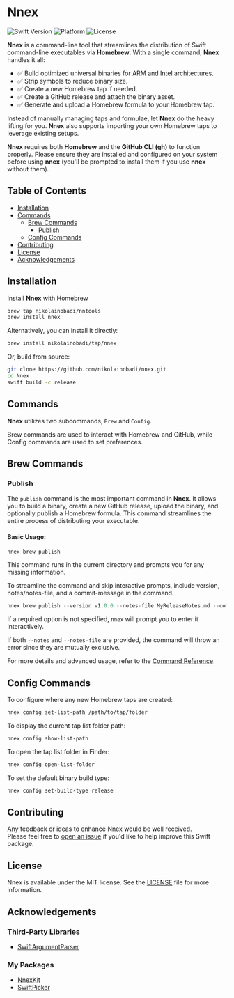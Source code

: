 # Nnex

![Swift Version](https://badgen.net/badge/swift/6.0%2B/purple)
![Platform](https://img.shields.io/badge/platform-macOS%2014-blue)
![License](https://img.shields.io/badge/license-MIT-lightgray)

**Nnex** is a command-line tool that streamlines the distribution of Swift command-line executables via **Homebrew**.
With a single command, **Nnex** handles it all:

- ✅ Build optimized universal binaries for ARM and Intel architectures.
- ✅ Strip symbols to reduce binary size.
- ✅ Create a new Homebrew tap if needed.
- ✅ Create a GitHub release and attach the binary asset.
- ✅ Generate and upload a Homebrew formula to your Homebrew tap.

Instead of manually managing taps and formulae, let **Nnex** do the heavy lifting for you.
**Nnex** also supports importing your own Homebrew taps to leverage existing setups.

**Nnex** requires both **Homebrew** and the **GitHub CLI (gh)** to function properly. Please ensure they are installed and configured on your system before using **nnex** (you'll be prompted to install them if you use **nnex** without them).

## Table of Contents
- [Installation](#installation)
- [Commands](#commands)
  - [Brew Commands](#brew-commands)
    - [Publish](#publish)
  - [Config Commands](#config-commands)
- [Contributing](#contributing)
- [License](#license)
- [Acknowledgements](#acknowledgements)

## Installation
Install **Nnex** with Homebrew

```bash
brew tap nikolainobadi/nntools
brew install nnex
```

Alternatively, you can install it directly:
```bash
brew install nikolainobadi/tap/nnex
```

Or, build from source:
```bash
git clone https://github.com/nikolainobadi/nnex.git
cd Nnex
swift build -c release
```

## Commands
**Nnex** utilizes two subcommands, `Brew` and `Config`.

Brew commands are used to interact with Homebrew and GitHub, while Config commands are used to set preferences.

## Brew Commands

### Publish
The `publish` command is the most important command in **Nnex**. It allows you to build a binary, create a new GitHub release, upload the binary, and optionally publish a Homebrew formula. This command streamlines the entire process of distributing your executable.

#### Basic Usage:
```swift
nnex brew publish
```
This command runs in the current directory and prompts you for any missing information.

To streamline the command and skip interactive prompts, include version, notes/notes-file, and a commit-message in the command.

```swift
nnex brew publish --version v1.0.0 --notes-file MyReleaseNotes.md --commit-message "Updated the formula for MyCoolTool"
```
If a required option is not specified, `nnex` will prompt you to enter it interactively.

If both `--notes` and `--notes-file` are provided, the command will throw an error since they are mutually exclusive.

For more details and advanced usage, refer to the [Command Reference](./docs/COMMANDS.md).

## Config Commands
To configure where any new Homebrew taps are created:
```bash
nnex config set-list-path /path/to/tap/folder
```

To display the current tap list folder path:
```bash
nnex config show-list-path
```

To open the tap list folder in Finder:
```bash
nnex config open-list-folder
```

To set the default binary build type:
```bash
nnex config set-build-type release
```

## Contributing

Any feedback or ideas to enhance Nnex would be well received.  
Please feel free to [open an issue](https://github.com/nikolainobadi/nnex/issues/new) if you'd like to help improve this Swift package.

## License

Nnex is available under the MIT license. See the [LICENSE](LICENSE) file for more information.

## Acknowledgements

### Third-Party Libraries
- [SwiftArgumentParser](https://github.com/apple/swift-argument-parser)

### My Packages
- [NnexKit](https://github.com/nikolainobadi/NnexKit)
- [SwiftPicker](https://github.com/nikolainobadi/SwiftPicker)
